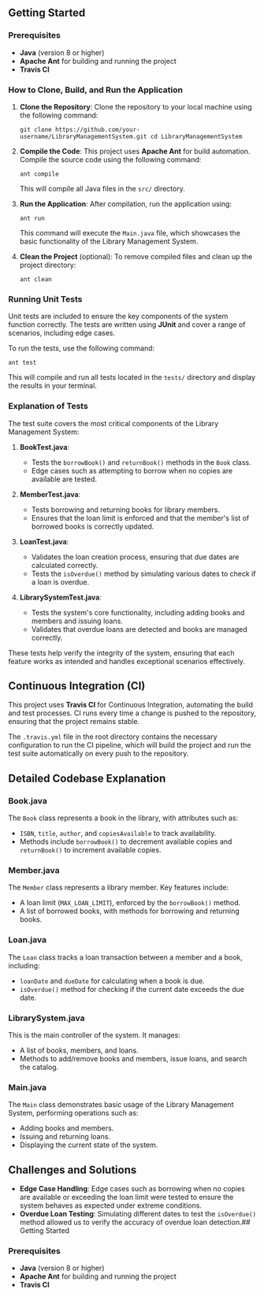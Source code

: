 
## Getting Started

### Prerequisites

-   **Java** (version 8 or higher)
-   **Apache Ant** for building and running the project
-   **Travis CI**

### How to Clone, Build, and Run the Application

1.  **Clone the Repository**: Clone the repository to your local machine using the following command:
    
    `git clone https://github.com/your-username/LibraryManagementSystem.git
    cd LibraryManagementSystem` 
    
2.  **Compile the Code**: This project uses **Apache Ant** for build automation. Compile the source code using the following command:

    `ant compile` 
    
    This will compile all Java files in the `src/` directory.
    
3.  **Run the Application**: After compilation, run the application using:
 
    `ant run` 
    
    This command will execute the `Main.java` file, which showcases the basic functionality of the Library Management System.
    
4.  **Clean the Project** (optional): To remove compiled files and clean up the project directory:
    
    `ant clean` 

### Running Unit Tests

Unit tests are included to ensure the key components of the system function correctly. The tests are written using **JUnit** and cover a range of scenarios, including edge cases.

To run the tests, use the following command:

`ant test` 

This will compile and run all tests located in the `tests/` directory and display the results in your terminal.

### Explanation of Tests

The test suite covers the most critical components of the Library Management System:

1.  **BookTest.java**:
    
    -   Tests the `borrowBook()` and `returnBook()` methods in the `Book` class.
    -   Edge cases such as attempting to borrow when no copies are available are tested.
2.  **MemberTest.java**:
    
    -   Tests borrowing and returning books for library members.
    -   Ensures that the loan limit is enforced and that the member's list of borrowed books is correctly updated.
3.  **LoanTest.java**:
    
    -   Validates the loan creation process, ensuring that due dates are calculated correctly.
    -   Tests the `isOverdue()` method by simulating various dates to check if a loan is overdue.
4.  **LibrarySystemTest.java**:
    
    -   Tests the system's core functionality, including adding books and members and issuing loans.
    -   Validates that overdue loans are detected and books are managed correctly.

These tests help verify the integrity of the system, ensuring that each feature works as intended and handles exceptional scenarios effectively.

## Continuous Integration (CI)

This project uses **Travis CI** for Continuous Integration, automating the build and test processes. CI runs every time a change is pushed to the repository, ensuring that the project remains stable.

The `.travis.yml` file in the root directory contains the necessary configuration to run the CI pipeline, which will build the project and run the test suite automatically on every push to the repository.

## Detailed Codebase Explanation

### **Book.java**

The `Book` class represents a book in the library, with attributes such as:

-   `ISBN`, `title`, `author`, and `copiesAvailable` to track availability.
-   Methods include `borrowBook()` to decrement available copies and `returnBook()` to increment available copies.

### **Member.java**

The `Member` class represents a library member. Key features include:

-   A loan limit (`MAX_LOAN_LIMIT`), enforced by the `borrowBook()` method.
-   A list of borrowed books, with methods for borrowing and returning books.

### **Loan.java**

The `Loan` class tracks a loan transaction between a member and a book, including:

-   `loanDate` and `dueDate` for calculating when a book is due.
-   `isOverdue()` method for checking if the current date exceeds the due date.

### **LibrarySystem.java**

This is the main controller of the system. It manages:

-   A list of books, members, and loans.
-   Methods to add/remove books and members, issue loans, and search the catalog.

### **Main.java**

The `Main` class demonstrates basic usage of the Library Management System, performing operations such as:

-   Adding books and members.
-   Issuing and returning loans.
-   Displaying the current state of the system.

## Challenges and Solutions

-   **Edge Case Handling**: Edge cases such as borrowing when no copies are available or exceeding the loan limit were tested to ensure the system behaves as expected under extreme conditions.
-   **Overdue Loan Testing**: Simulating different dates to test the `isOverdue()` method allowed us to verify the accuracy of overdue loan detection.## Getting Started

### Prerequisites

-   **Java** (version 8 or higher)
-   **Apache Ant** for building and running the project
-   **Travis CI**
